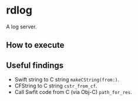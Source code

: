 # rdlog

A log server.

## How to execute

## Useful findings

* Swift string to C string `makeCString(from:)`.
* CFString to C string `cstr_from_cf`.
* Call Swfit code from C (via Obj-C) `path_for_res`.

